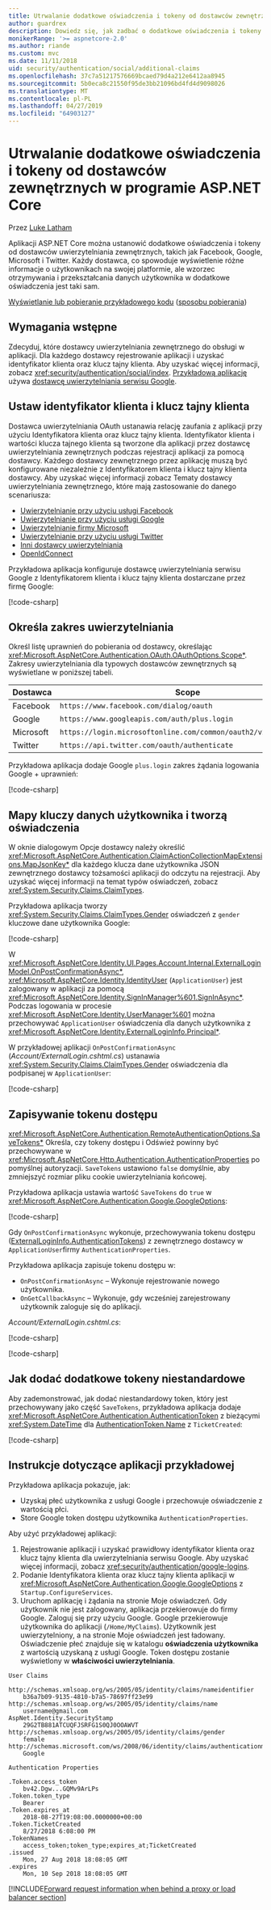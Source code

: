 ```yaml
---
title: Utrwalanie dodatkowe oświadczenia i tokeny od dostawców zewnętrznych w programie ASP.NET Core
author: guardrex
description: Dowiedz się, jak zadbać o dodatkowe oświadczenia i tokeny od dostawców zewnętrznych.
monikerRange: '>= aspnetcore-2.0'
ms.author: riande
ms.custom: mvc
ms.date: 11/11/2018
uid: security/authentication/social/additional-claims
ms.openlocfilehash: 37c7a51217576669bcaed79d4a212e6412aa8945
ms.sourcegitcommit: 5b0eca8c21550f95de3bb21096bd4fd4d9098026
ms.translationtype: MT
ms.contentlocale: pl-PL
ms.lasthandoff: 04/27/2019
ms.locfileid: "64903127"
---
```

# <a name="persist-additional-claims-and-tokens-from-external-providers-in-aspnet-core"></a>Utrwalanie dodatkowe oświadczenia i tokeny od dostawców zewnętrznych w programie ASP.NET Core

Przez [Luke Latham](https://github.com/guardrex)

Aplikacji ASP.NET Core można ustanowić dodatkowe oświadczenia i tokeny od dostawców uwierzytelniania zewnętrznych, takich jak Facebook, Google, Microsoft i Twitter. Każdy dostawca, co spowoduje wyświetlenie różne informacje o użytkownikach na swojej platformie, ale wzorzec otrzymywania i przekształcania danych użytkownika w dodatkowe oświadczenia jest taki sam.

[Wyświetlanie lub pobieranie przykładowego kodu](https://github.com/aspnet/AspNetCore.Docs/tree/master/aspnetcore/security/authentication/social/additional-claims/samples) ([sposobu pobierania](xref:index#how-to-download-a-sample))

## <a name="prerequisites"></a>Wymagania wstępne

Zdecyduj, które dostawcy uwierzytelniania zewnętrznego do obsługi w aplikacji. Dla każdego dostawcy rejestrowanie aplikacji i uzyskać identyfikator klienta oraz klucz tajny klienta. Aby uzyskać więcej informacji, zobacz <xref:security/authentication/social/index>. [Przykładową aplikację](#sample-app-instructions) używa [dostawcę uwierzytelniania serwisu Google](xref:security/authentication/google-logins).

## <a name="set-the-client-id-and-client-secret"></a>Ustaw identyfikator klienta i klucz tajny klienta

Dostawca uwierzytelniania OAuth ustanawia relację zaufania z aplikacji przy użyciu Identyfikatora klienta oraz klucz tajny klienta. Identyfikator klienta i wartości klucza tajnego klienta są tworzone dla aplikacji przez dostawcę uwierzytelniania zewnętrznych podczas rejestracji aplikacji za pomocą dostawcy. Każdego dostawcy zewnętrznego przez aplikację muszą być konfigurowane niezależnie z Identyfikatorem klienta i klucz tajny klienta dostawcy. Aby uzyskać więcej informacji zobacz Tematy dostawcy uwierzytelniania zewnętrznego, które mają zastosowanie do danego scenariusza:

* [Uwierzytelnianie przy użyciu usługi Facebook](xref:security/authentication/facebook-logins)
* [Uwierzytelnianie przy użyciu usługi Google](xref:security/authentication/google-logins)
* [Uwierzytelnianie firmy Microsoft](xref:security/authentication/microsoft-logins)
* [Uwierzytelnianie przy użyciu usługi Twitter](xref:security/authentication/twitter-logins)
* [Inni dostawcy uwierzytelniania](xref:security/authentication/otherlogins)
* [OpenIdConnect](https://github.com/Azure-Samples/active-directory-aspnetcore-webapp-openidconnect-v2)

Przykładowa aplikacja konfiguruje dostawcę uwierzytelniania serwisu Google z Identyfikatorem klienta i klucz tajny klienta dostarczane przez firmę Google:

[!code-csharp[](additional-claims/samples/2.x/AdditionalClaimsSample/Startup.cs?name=snippet_AddGoogle&highlight=4,6)]

## <a name="establish-the-authentication-scope"></a>Określa zakres uwierzytelniania

Określ listę uprawnień do pobierania od dostawcy, określając <xref:Microsoft.AspNetCore.Authentication.OAuth.OAuthOptions.Scope*>. Zakresy uwierzytelniania dla typowych dostawców zewnętrznych są wyświetlane w poniższej tabeli.

| Dostawca  | Scope                                                            |
| --------- | ---------------------------------------------------------------- |
| Facebook  | `https://www.facebook.com/dialog/oauth`                          |
| Google    | `https://www.googleapis.com/auth/plus.login`                     |
| Microsoft | `https://login.microsoftonline.com/common/oauth2/v2.0/authorize` |
| Twitter   | `https://api.twitter.com/oauth/authenticate`                     |

Przykładowa aplikacja dodaje Google `plus.login` zakres żądania logowania Google + uprawnień:

[!code-csharp[](additional-claims/samples/2.x/AdditionalClaimsSample/Startup.cs?name=snippet_AddGoogle&highlight=7)]

## <a name="map-user-data-keys-and-create-claims"></a>Mapy kluczy danych użytkownika i tworzą oświadczenia

W oknie dialogowym Opcje dostawcy należy określić <xref:Microsoft.AspNetCore.Authentication.ClaimActionCollectionMapExtensions.MapJsonKey*> dla każdego klucza dane użytkownika JSON zewnętrznego dostawcy tożsamości aplikacji do odczytu na rejestracji. Aby uzyskać więcej informacji na temat typów oświadczeń, zobacz <xref:System.Security.Claims.ClaimTypes>.

Przykładowa aplikacja tworzy <xref:System.Security.Claims.ClaimTypes.Gender> oświadczeń z `gender` kluczowe dane użytkownika Google:

[!code-csharp[](additional-claims/samples/2.x/AdditionalClaimsSample/Startup.cs?name=snippet_AddGoogle&highlight=8)]

W <xref:Microsoft.AspNetCore.Identity.UI.Pages.Account.Internal.ExternalLoginModel.OnPostConfirmationAsync*>, <xref:Microsoft.AspNetCore.Identity.IdentityUser> (`ApplicationUser`) jest zalogowany w aplikacji za pomocą <xref:Microsoft.AspNetCore.Identity.SignInManager%601.SignInAsync*>. Podczas logowania w procesie <xref:Microsoft.AspNetCore.Identity.UserManager%601> można przechowywać `ApplicationUser` oświadczenia dla danych użytkownika z <xref:Microsoft.AspNetCore.Identity.ExternalLoginInfo.Principal*>.

W przykładowej aplikacji `OnPostConfirmationAsync` (*Account/ExternalLogin.cshtml.cs*) ustanawia <xref:System.Security.Claims.ClaimTypes.Gender> oświadczenia dla podpisanej w `ApplicationUser`:

[!code-csharp[](additional-claims/samples/2.x/AdditionalClaimsSample/Pages/Account/ExternalLogin.cshtml.cs?name=snippet_OnPostConfirmationAsync&highlight=30-31)]

## <a name="save-the-access-token"></a>Zapisywanie tokenu dostępu

<xref:Microsoft.AspNetCore.Authentication.RemoteAuthenticationOptions.SaveTokens*> Określa, czy tokeny dostępu i Odśwież powinny być przechowywane w <xref:Microsoft.AspNetCore.Http.Authentication.AuthenticationProperties> po pomyślnej autoryzacji. `SaveTokens` ustawiono `false` domyślnie, aby zmniejszyć rozmiar pliku cookie uwierzytelniania końcowej.

Przykładowa aplikacja ustawia wartość `SaveTokens` do `true` w <xref:Microsoft.AspNetCore.Authentication.Google.GoogleOptions>:

[!code-csharp[](additional-claims/samples/2.x/AdditionalClaimsSample/Startup.cs?name=snippet_AddGoogle&highlight=9)]

Gdy `OnPostConfirmationAsync` wykonuje, przechowywania tokenu dostępu ([ExternalLoginInfo.AuthenticationTokens](xref:Microsoft.AspNetCore.Identity.ExternalLoginInfo.AuthenticationTokens*)) z zewnętrznego dostawcy w `ApplicationUser`firmy `AuthenticationProperties`.

Przykładowa aplikacja zapisuje tokenu dostępu w:

* `OnPostConfirmationAsync` &ndash; Wykonuje rejestrowanie nowego użytkownika.
* `OnGetCallbackAsync` &ndash; Wykonuje, gdy wcześniej zarejestrowany użytkownik zaloguje się do aplikacji.

*Account/ExternalLogin.cshtml.cs*:

[!code-csharp[](additional-claims/samples/2.x/AdditionalClaimsSample/Pages/Account/ExternalLogin.cshtml.cs?name=snippet_OnPostConfirmationAsync&highlight=34-35)]

[!code-csharp[](additional-claims/samples/2.x/AdditionalClaimsSample/Pages/Account/ExternalLogin.cshtml.cs?name=snippet_OnGetCallbackAsync&highlight=31-32)]

## <a name="how-to-add-additional-custom-tokens"></a>Jak dodać dodatkowe tokeny niestandardowe

Aby zademonstrować, jak dodać niestandardowy token, który jest przechowywany jako część `SaveTokens`, przykładowa aplikacja dodaje <xref:Microsoft.AspNetCore.Authentication.AuthenticationToken> z bieżącymi <xref:System.DateTime> dla [AuthenticationToken.Name](xref:Microsoft.AspNetCore.Authentication.AuthenticationToken.Name*) z `TicketCreated`:

[!code-csharp[](additional-claims/samples/2.x/AdditionalClaimsSample/Startup.cs?name=snippet_AddGoogle&highlight=10-21)]

## <a name="sample-app-instructions"></a>Instrukcje dotyczące aplikacji przykładowej

Przykładowa aplikacja pokazuje, jak:

* Uzyskaj płeć użytkownika z usługi Google i przechowuje oświadczenie z wartością płci.
* Store Google token dostępu użytkownika `AuthenticationProperties`.

Aby użyć przykładowej aplikacji:

1. Rejestrowanie aplikacji i uzyskać prawidłowy identyfikator klienta oraz klucz tajny klienta dla uwierzytelniania serwisu Google. Aby uzyskać więcej informacji, zobacz <xref:security/authentication/google-logins>.
1. Podanie Identyfikatora klienta oraz klucz tajny klienta aplikacji w <xref:Microsoft.AspNetCore.Authentication.Google.GoogleOptions> z `Startup.ConfigureServices`.
1. Uruchom aplikację i żądania na stronie Moje oświadczeń. Gdy użytkownik nie jest zalogowany, aplikacja przekierowuje do firmy Google. Zaloguj się przy użyciu Google. Google przekierowuje użytkownika do aplikacji (`/Home/MyClaims`). Użytkownik jest uwierzytelniony, a na stronie Moje oświadczeń jest ładowany. Oświadczenie płeć znajduje się w katalogu **oświadczenia użytkownika** z wartością uzyskaną z usługi Google. Token dostępu zostanie wyświetlony w **właściwości uwierzytelniania**.

```
User Claims

http://schemas.xmlsoap.org/ws/2005/05/identity/claims/nameidentifier
    b36a7b09-9135-4810-b7a5-78697ff23e99
http://schemas.xmlsoap.org/ws/2005/05/identity/claims/name
    username@gmail.com
AspNet.Identity.SecurityStamp
    29G2TB881ATCUQFJSRFG1S0QJ0OOAWVT
http://schemas.xmlsoap.org/ws/2005/05/identity/claims/gender
    female
http://schemas.microsoft.com/ws/2008/06/identity/claims/authenticationmethod
    Google

Authentication Properties

.Token.access_token
    bv42.Dgw...GQMv9ArLPs
.Token.token_type
    Bearer
.Token.expires_at
    2018-08-27T19:08:00.0000000+00:00
.Token.TicketCreated
    8/27/2018 6:08:00 PM
.TokenNames
    access_token;token_type;expires_at;TicketCreated
.issued
    Mon, 27 Aug 2018 18:08:05 GMT
.expires
    Mon, 10 Sep 2018 18:08:05 GMT
```

[!INCLUDE[Forward request information when behind a proxy or load balancer section](includes/forwarded-headers-middleware.md)]
